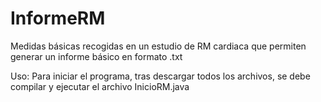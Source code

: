 # InformeRM
Medidas básicas recogidas en un estudio de RM cardiaca que permiten generar un informe básico en formato .txt

Uso:
Para iniciar el programa, tras descargar todos los archivos, se debe compilar y ejecutar el archivo InicioRM.java

